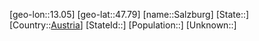﻿---
location: [47.79,13.05]
type: City
tags:
- geo/City


SpocWebEntityId: 33896
isDeleted: false
confidential: public

---
[geo-lon::13.05]
[geo-lat::47.79]
[name::Salzburg]
[State::]
[Country::[Austria](geo/Continent/Europe/Austria.md)]
[StateId::]
[Population::]
[Unknown::]

